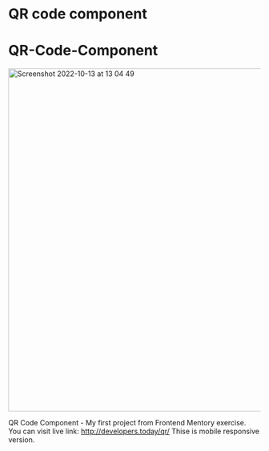 # QR code component

# QR-Code-Component
<img width="685" alt="Screenshot 2022-10-13 at 13 04 49" src="https://user-images.githubusercontent.com/115585618/195553473-8e4a2de0-d738-45dc-91d1-47ff69d3f833.png">


QR Code Component - My first project from Frontend Mentory exercise.
You can visit live link: http://developers.today/qr/
Thise is mobile responsive version.
